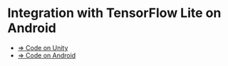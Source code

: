 # Integration with TensorFlow Lite on Android


- [=> Code on Unity](../TensorFlowLite)
- [=> Code on Android](../android/camera)
